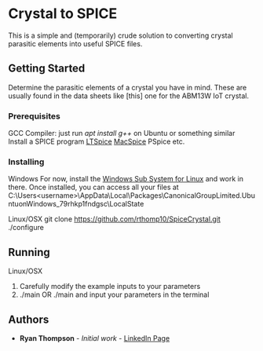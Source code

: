 # Crystal to SPICE

This is a simple and (temporarily) crude solution to converting crystal parasitic elements into useful SPICE files.

## Getting Started

Determine the parasitic elements of a crystal you have in mind. These are usually found in the data sheets like [this] one for the ABM13W IoT crystal. 

### Prerequisites

GCC Compiler: just run *apt install g++* on Ubuntu or something similar
Install a SPICE program
	[LTSpice](https://www.analog.com/en/design-center/design-tools-and-calculators/ltspice-simulator.html)
	[MacSpice](https://www.macspice.com/Download.html)
PSpice
	etc.


### Installing

Windows
For now, install the [Windows Sub System for Linux](https://docs.microsoft.com/en-us/windows/wsl/install-win10) and work in there.
Once installed, you can access all your files at C:\Users\<username>\AppData\Local\Packages\CanonicalGroupLimited.UbuntuonWindows_79rhkp1fndgsc\LocalState 

Linux/OSX
git clone https://github.com/rthomp10/SpiceCrystal.git
./configure

## Running

Linux/OSX
1. Carefully modify the example inputs to your parameters
3. ./main <drag and drop input file here> OR ./main and input your parameters in the terminal

## Authors

* **Ryan Thompson** - *Initial work* - [LinkedIn Page](https://www.linkedin.com/in/rthomp10/)
